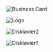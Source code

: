 
![Business Card](https://user-images.githubusercontent.com/57075784/94214510-9b262180-fe8e-11ea-9b4f-7126017ec2b0.png)

![Logo](https://user-images.githubusercontent.com/57075784/94214555-b729c300-fe8e-11ea-89cb-6b2e23f7d044.png)

![Disklavier2](https://user-images.githubusercontent.com/57075784/94298511-2220db80-ff1b-11ea-8a2d-e7bb7a8273b9.jpeg)

![Disklavier1](https://user-images.githubusercontent.com/57075784/94298556-31a02480-ff1b-11ea-99e6-00fcba541eeb.jpeg)
